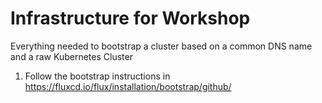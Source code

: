 # Infrastructure for Workshop 

Everything needed to bootstrap a cluster based on a common DNS name and a raw Kubernetes Cluster 

1. Follow the bootstrap instructions in https://fluxcd.io/flux/installation/bootstrap/github/
